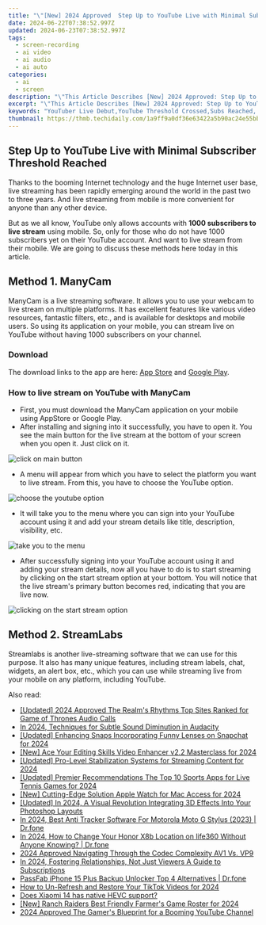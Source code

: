 ```yaml
---
title: "\"[New] 2024 Approved  Step Up to YouTube Live with Minimal Subscriber Threshold Reached\""
date: 2024-06-22T07:38:52.997Z
updated: 2024-06-23T07:38:52.997Z
tags: 
  - screen-recording
  - ai video
  - ai audio
  - ai auto
categories: 
  - ai
  - screen
description: "\"This Article Describes [New] 2024 Approved: Step Up to YouTube Live with Minimal Subscriber Threshold Reached\""
excerpt: "\"This Article Describes [New] 2024 Approved: Step Up to YouTube Live with Minimal Subscriber Threshold Reached\""
keywords: "YouTuber Live Debut,YouTube Threshold Crossed,Subs Reached, Go Live,Entering Live Mode,Minimal Subscribers Join Live,Step up to YouTube Streaming,Live Launch with Subs Limit"
thumbnail: https://thmb.techidaily.com/1a9ff9a0df36e63422a5b90ac24e55bb1f02f4633cff516b42a4d7954e71a5e9.jpg
---
```


## Step Up to YouTube Live with Minimal Subscriber Threshold Reached

Thanks to the booming Internet technology and the huge Internet user base, live streaming has been rapidly emerging around the world in the past two to three years. And live streaming from mobile is more convenient for anyone than any other device.

But as we all know, YouTube only allows accounts with **1000 subscribers to live stream** using mobile. So, only for those who do not have 1000 subscribers yet on their YouTube account. And want to live stream from their mobile. We are going to discuss these methods here today in this article.

## Method 1\. ManyCam

ManyCam is a live streaming software. It allows you to use your webcam to live stream on multiple platforms. It has excellent features like various video resources, fantastic filters, etc., and is available for desktops and mobile users. So using its application on your mobile, you can stream live on YouTube without having 1000 subscribers on your channel.

### Download

The download links to the app are here: [App Store](https://apps.apple.com/us/app/manycam/id1112694921?ls=1) and [Google Play](https://play.google.com/store/apps/details?id=com.visicommedia.manycam).

### How to live stream on YouTube with ManyCam

* First, you must download the ManyCam application on your mobile using AppStore or Google Play.
* After installing and signing into it successfully, you have to open it. You see the main button for the live stream at the bottom of your screen when you open it. Just click on it.

![click on main button](https://images.wondershare.com/filmora/article-images/2022/12/live-stream-1.jpg)

* A menu will appear from which you have to select the platform you want to live stream. From this, you have to choose the YouTube option.

![choose the youtube option](https://images.wondershare.com/filmora/article-images/2022/12/live-stream-2.jpg)

* It will take you to the menu where you can sign into your YouTube account using it and add your stream details like title, description, visibility, etc.

![take you to the menu](https://images.wondershare.com/filmora/article-images/2022/12/live-stream-3.jpg)

* After successfully signing into your YouTube account using it and adding your stream details, now all you have to do is to start streaming by clicking on the start stream option at your bottom. You will notice that the live stream's primary button becomes red, indicating that you are live now.

![clicking on the start stream option](https://images.wondershare.com/filmora/article-images/2022/12/live-stream-4.jpg)

## Method 2\. StreamLabs

Streamlabs is another live-streaming software that we can use for this purpose. It also has many unique features, including stream labels, chat, widgets, an alert box, etc., which you can use while streaming live from your mobile on any platform, including YouTube.


<ins class="adsbygoogle"
     style="display:block"
     data-ad-format="autorelaxed"
     data-ad-client="ca-pub-7571918770474297"
     data-ad-slot="1223367746"></ins>



<ins class="adsbygoogle"
     style="display:block"
     data-ad-client="ca-pub-7571918770474297"
     data-ad-slot="8358498916"
     data-ad-format="auto"
     data-full-width-responsive="true"></ins>


<span class="atpl-alsoreadstyle">Also read:</span>
<div><ul>
<li><a href="https://fox-friendly.techidaily.com/updated-2024-approved-the-realms-rhythms-top-sites-ranked-for-game-of-thrones-audio-calls/"><u>[Updated] 2024 Approved  The Realm's Rhythms  Top Sites Ranked for Game of Thrones Audio Calls</u></a></li>
<li><a href="https://fox-friendly.techidaily.com/in-2024-techniques-for-subtle-sound-diminution-in-audacity/"><u>In 2024, Techniques for Subtle Sound Diminution in Audacity</u></a></li>
<li><a href="https://fox-friendly.techidaily.com/updated-enhancing-snaps-incorporating-funny-lenses-on-snapchat-for-2024/"><u>[Updated] Enhancing Snaps  Incorporating Funny Lenses on Snapchat for 2024</u></a></li>
<li><a href="https://fox-friendly.techidaily.com/new-ace-your-editing-skills-video-enhancer-v22-masterclass-for-2024/"><u>[New] Ace Your Editing Skills  Video Enhancer v2.2 Masterclass for 2024</u></a></li>
<li><a href="https://fox-friendly.techidaily.com/updated-pro-level-stabilization-systems-for-streaming-content-for-2024/"><u>[Updated] Pro-Level Stabilization Systems for Streaming Content for 2024</u></a></li>
<li><a href="https://fox-friendly.techidaily.com/updated-premier-recommendations-the-top-10-sports-apps-for-live-tennis-games-for-2024/"><u>[Updated] Premier Recommendations  The Top 10 Sports Apps for Live Tennis Games for 2024</u></a></li>
<li><a href="https://fox-friendly.techidaily.com/new-cutting-edge-solution-apple-watch-for-mac-access-for-2024/"><u>[New] Cutting-Edge Solution  Apple Watch for Mac Access for 2024</u></a></li>
<li><a href="https://fox-friendly.techidaily.com/updated-in-2024-a-visual-revolution-integrating-3d-effects-into-your-photoshop-layouts/"><u>[Updated] In 2024, A Visual Revolution  Integrating 3D Effects Into Your Photoshop Layouts</u></a></li>
<li><a href="https://android-location-track.techidaily.com/in-2024-best-anti-tracker-software-for-motorola-moto-g-stylus-2023-drfone-by-drfone-virtual-android/"><u>In 2024, Best Anti Tracker Software For Motorola Moto G Stylus (2023) | Dr.fone</u></a></li>
<li><a href="https://location-social.techidaily.com/in-2024-how-to-change-your-honor-x8b-location-on-life360-without-anyone-knowing-drfone-by-drfone-virtual-android/"><u>In 2024, How to Change Your Honor X8b Location on life360 Without Anyone Knowing? | Dr.fone</u></a></li>
<li><a href="https://extra-support.techidaily.com/2024-approved-navigating-through-the-codec-complexity-av1-vs-vp9/"><u>2024 Approved  Navigating Through the Codec Complexity  AV1 Vs. VP9</u></a></li>
<li><a href="https://youtube-stream.techidaily.com/in-2024-fostering-relationships-not-just-viewers-a-guide-to-subscriptions/"><u>In 2024, Fostering Relationships, Not Just Viewers  A Guide to Subscriptions</u></a></li>
<li><a href="https://iphone-unlock.techidaily.com/passfab-iphone-15-plus-backup-unlocker-top-4-alternatives-drfone-by-drfone-ios/"><u>PassFab iPhone 15 Plus Backup Unlocker Top 4 Alternatives | Dr.fone</u></a></li>
<li><a href="https://tiktok-videos.techidaily.com/how-to-un-refresh-and-restore-your-tiktok-videos-for-2024/"><u>How to Un-Refresh and Restore Your TikTok Videos for 2024</u></a></li>
<li><a href="https://phone-solutions.techidaily.com/does-xiaomi-14-has-native-hevc-support-by-aiseesoft-video-converter-play-hevc-video-on-android/"><u>Does Xiaomi 14 has native HEVC support?</u></a></li>
<li><a href="https://screen-capture.techidaily.com/new-ranch-raiders-best-friendly-farmers-game-roster-for-2024/"><u>[New] Ranch Raiders  Best Friendly Farmer's Game Roster for 2024</u></a></li>
<li><a href="https://youtube-stream.techidaily.com/2024-approved-the-gamers-blueprint-for-a-booming-youtube-channel/"><u>2024 Approved  The Gamer's Blueprint for a Booming YouTube Channel</u></a></li>
</ul></div>
